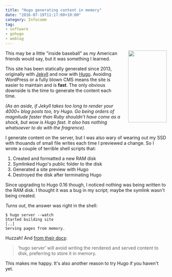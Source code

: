 ```yaml
---
title: "Hugo generating content in memory"
date: "2016-07-19T11:17:00+10:00"
category: Infocomm
tag:
- software
- gohugo
- weblog
---
```

<p><img src="https://rubenerd.com/files/2016/hugoboss.jpg" srcset="https://rubenerd.com/files/2016/hugoboss.jpg 1x, https://rubenerd.com/files/2016/hugoboss@2x.jpg 2x" alt="" style="width:120px; height:224px; float:right; margin:0 0 10px 20px;" /></p>

This may be a little "inside baseball" as my American friends would say, but it was something I learned.

This site has been statically generated since 2013, originally with [Jekyll] and now with [Hugo]. Avoiding WordPress or a fully blown CMS means the site is easier to maintain and is **fast**. The only obvious downside is the time to generate the content each time.

<p style="font-style:italic">(As an aside, if Jekyll takes too long to render your 4000+ blog posts too, try Hugo. Go being orders of magnitude faster than Ruby shouldn’t have come as a shock, but wow is Hugo fast. It also has nothing whatsoever to do with the fragrence).</p>

I generate content on the server, but I was also wary of wearing out my SSD with thouands of small file writes each time I previewed a change. So I wrote a couple of terrible shell scripts that:

1. Created and formatted a new RAM disk
2. Symlinked Hugo's public folder to the disk
3. Generated a site preview with Hugo
4. Destroyed the disk after terminating Hugo

Since upgrading to Hugo 0.16 though, I noticed nothing was being written to the RAM disk. I thought it was a bug in my script; maybe the symlink wasn't being created.

*Turns out*, the answer was right in the  shell:

    $ hugo server --watch
    Started building site
    [..]
    Serving pages from memory.

Huzzah! And [from their docs]:

> ‘hugo server’ will avoid writing the rendered and served content to disk, preferring to store it in memory.

This makes me happy. It's also another reason to try Hugo if you haven't yet.

[Jekyll]: https://jekyllrb.com/
[Hugo]: https://gohugo.io/
[from their docs]: https://gohugo.io/commands/hugo_server/

